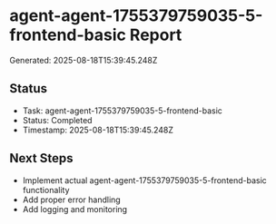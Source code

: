 # agent-agent-1755379759035-5-frontend-basic Report

Generated: 2025-08-18T15:39:45.248Z

## Status
- Task: agent-agent-1755379759035-5-frontend-basic
- Status: Completed
- Timestamp: 2025-08-18T15:39:45.248Z

## Next Steps
- Implement actual agent-agent-1755379759035-5-frontend-basic functionality
- Add proper error handling
- Add logging and monitoring
